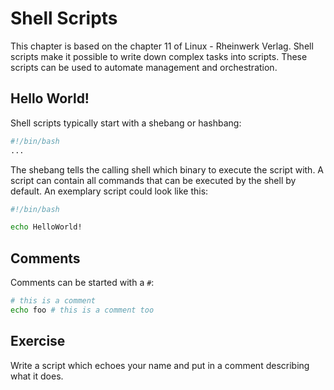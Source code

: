 # Shell Scripts
This chapter is based on the chapter 11 of Linux - Rheinwerk Verlag.
Shell scripts make it possible to write down complex tasks into scripts. These scripts can be used to automate management and orchestration.

## Hello World!
Shell scripts typically start with a shebang or hashbang:

``` bash
#!/bin/bash
...
```
The shebang tells the calling shell which binary to execute the script with.
A script can contain all commands that can be executed by the shell by default. An exemplary script could look like this:

``` bash
#!/bin/bash

echo HelloWorld!
```

## Comments
Comments can be started with a `#`:

``` bash
# this is a comment
echo foo # this is a comment too
```

## Exercise
Write a script which echoes your name and put in a comment describing what it does.


